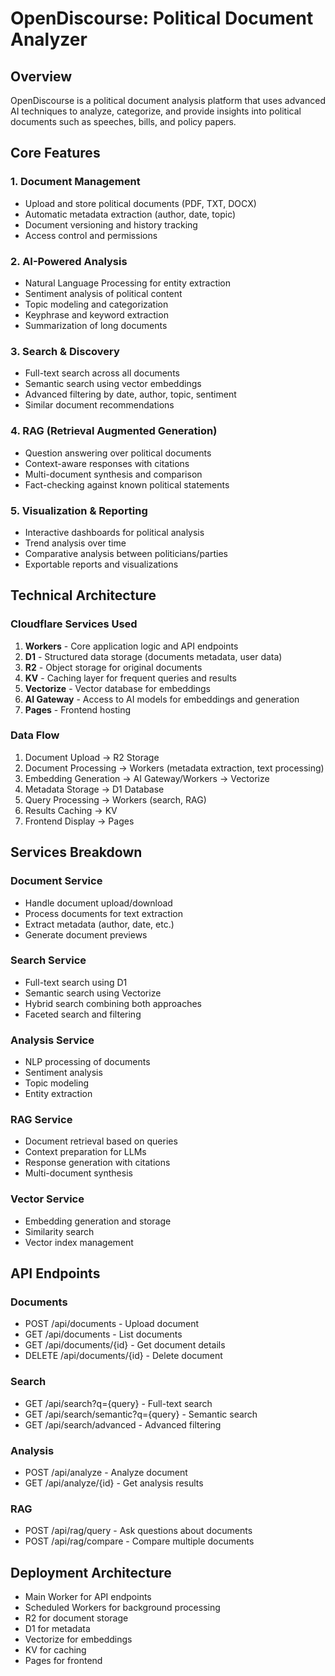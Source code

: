 # OpenDiscourse: Political Document Analyzer

## Overview

OpenDiscourse is a political document analysis platform that uses advanced AI techniques to analyze, categorize, and provide insights into political documents such as speeches, bills, and policy papers.

## Core Features

### 1. Document Management

- Upload and store political documents (PDF, TXT, DOCX)
- Automatic metadata extraction (author, date, topic)
- Document versioning and history tracking
- Access control and permissions

### 2. AI-Powered Analysis

- Natural Language Processing for entity extraction
- Sentiment analysis of political content
- Topic modeling and categorization
- Keyphrase and keyword extraction
- Summarization of long documents

### 3. Search & Discovery

- Full-text search across all documents
- Semantic search using vector embeddings
- Advanced filtering by date, author, topic, sentiment
- Similar document recommendations

### 4. RAG (Retrieval Augmented Generation)

- Question answering over political documents
- Context-aware responses with citations
- Multi-document synthesis and comparison
- Fact-checking against known political statements

### 5. Visualization & Reporting

- Interactive dashboards for political analysis
- Trend analysis over time
- Comparative analysis between politicians/parties
- Exportable reports and visualizations

## Technical Architecture

### Cloudflare Services Used

1. **Workers** - Core application logic and API endpoints
2. **D1** - Structured data storage (documents metadata, user data)
3. **R2** - Object storage for original documents
4. **KV** - Caching layer for frequent queries and results
5. **Vectorize** - Vector database for embeddings
6. **AI Gateway** - Access to AI models for embeddings and generation
7. **Pages** - Frontend hosting

### Data Flow

1. Document Upload → R2 Storage
2. Document Processing → Workers (metadata extraction, text processing)
3. Embedding Generation → AI Gateway/Workers → Vectorize
4. Metadata Storage → D1 Database
5. Query Processing → Workers (search, RAG)
6. Results Caching → KV
7. Frontend Display → Pages

## Services Breakdown

### Document Service

- Handle document upload/download
- Process documents for text extraction
- Extract metadata (author, date, etc.)
- Generate document previews

### Search Service

- Full-text search using D1
- Semantic search using Vectorize
- Hybrid search combining both approaches
- Faceted search and filtering

### Analysis Service

- NLP processing of documents
- Sentiment analysis
- Topic modeling
- Entity extraction

### RAG Service

- Document retrieval based on queries
- Context preparation for LLMs
- Response generation with citations
- Multi-document synthesis

### Vector Service

- Embedding generation and storage
- Similarity search
- Vector index management

## API Endpoints

### Documents

- POST /api/documents - Upload document
- GET /api/documents - List documents
- GET /api/documents/{id} - Get document details
- DELETE /api/documents/{id} - Delete document

### Search

- GET /api/search?q={query} - Full-text search
- GET /api/search/semantic?q={query} - Semantic search
- GET /api/search/advanced - Advanced filtering

### Analysis

- POST /api/analyze - Analyze document
- GET /api/analyze/{id} - Get analysis results

### RAG

- POST /api/rag/query - Ask questions about documents
- POST /api/rag/compare - Compare multiple documents

## Deployment Architecture

- Main Worker for API endpoints
- Scheduled Workers for background processing
- R2 for document storage
- D1 for metadata
- Vectorize for embeddings
- KV for caching
- Pages for frontend
